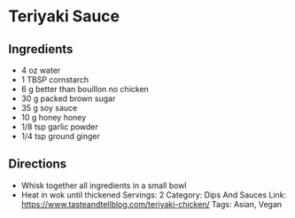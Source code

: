 # Teriyaki Sauce
## Ingredients
- 4 oz water
- 1 TBSP cornstarch
- 6 g better than bouillon no chicken
- 30 g packed brown sugar
- 35 g soy sauce
- 10 g honey honey
- 1/8 tsp garlic powder
- 1/4 tsp ground ginger
## Directions
- Whisk together all ingredients in a small bowl
- Heat in wok until thickened
Servings: 2
Category: Dips And Sauces
Link: https://www.tasteandtellblog.com/teriyaki-chicken/
Tags: Asian, Vegan
